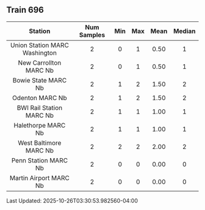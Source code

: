 ## Train 696

| Station | Num Samples | Min | Max | Mean | Median |
| :-----: | :---------: | :-: | :-: | :--: | :----: |
| Union Station MARC Washington | 2 | 0 | 1 | 0.50 | 1 |
| New Carrollton MARC Nb | 2 | 0 | 1 | 0.50 | 1 |
| Bowie State MARC Nb | 2 | 1 | 2 | 1.50 | 2 |
| Odenton MARC Nb | 2 | 1 | 2 | 1.50 | 2 |
| BWI Rail Station MARC Nb | 2 | 1 | 1 | 1.00 | 1 |
| Halethorpe MARC Nb | 2 | 1 | 1 | 1.00 | 1 |
| West Baltimore MARC Nb | 2 | 2 | 2 | 2.00 | 2 |
| Penn Station MARC Nb | 2 | 0 | 0 | 0.00 | 0 |
| Martin Airport MARC Nb | 2 | 0 | 0 | 0.00 | 0 |


Last Updated: 2025-10-26T03:30:53.982560-04:00